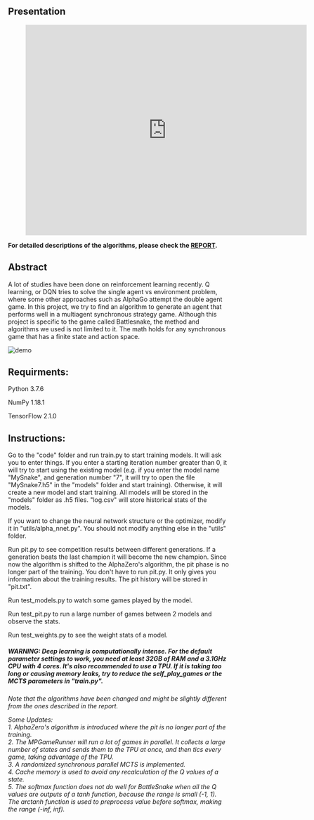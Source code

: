 ## Presentation
<figure class="video_container">
  <iframe src="https://drive.google.com/file/d/12Hr78S1oMO34BEdedrI0sOAhaIAdE3jO/preview" width="640" height="480" frameborder="0" allowfullscreen="true"></iframe>
</figure>

**For detailed descriptions of the algorithms, please check the [REPORT](https://github.com/Fool-Yang/AlphaSnake-Zero/blob/master/report.pdf).**

## Abstract
A lot of studies have been done on reinforcement learning recently. Q learning, or DQN tries to solve the single agent vs environment problem, where some other approaches such as AlphaGo attempt the double agent game. In this project, we try to find an algorithm to generate an agent that performs well in a multiagent synchronous strategy game. Although this project is specific to the game called Battlesnake, the method and algorithms we used is not limited to it. The math holds for any synchronous game that has a finite state and action space.

![demo](./demo.gif)

## Requirments:
Python 3.7.6

NumPy 1.18.1

TensorFlow 2.1.0

## Instructions:
Go to the "code" folder and run train.py to start training models. It will ask you to enter things. If you enter a starting iteration number greater than 0, it will try to start using the existing model (e.g. if you enter the model name "MySnake", and generation number "7", it will try to open the file "MySnake7.h5" in the "models" folder and start training). Otherwise, it will create a new model and start training. All models will be stored in the "models" folder as .h5 files. "log.csv" will store historical stats of the models.

If you want to change the neural network structure or the optimizer, modify it in "utils/alpha_nnet.py". You should not modify anything else in the "utils" folder.

Run pit.py to see competition results between different generations. If a generation beats the last champion it will become the new champion. Since now the algorithm is shifted to the AlphaZero's algorithm, the pit phase is no longer part of the training. You don't have to run pit.py. It only gives you information about the training results. The pit history will be stored in "pit.txt".

Run test_models.py to watch some games played by the model.

Run test_pit.py to run a large number of games between 2 models and observe the stats.

Run test_weights.py to see the weight stats of a model.

##### WARNING: Deep learning is computationally intense. For the default parameter settings to work, you need at least 32GB of RAM and a 3.1GHz CPU with 4 cores. It's also recommended to use a TPU. If it is taking too long or causing memory leaks, try to reduce the self_play_games or the MCTS parameters in "train.py".

*Note that the algorithms have been changed and might be slightly different from the ones described in the report.*

*Some Updates:*\
*1. AlphaZero's algorithm is introduced where the pit is no longer part of the training.*\
*2. The MPGameRunner will run a lot of games in parallel. It collects a large number of states and sends them to the TPU at once, and then tics every game, taking advantage of the TPU.*\
*3. A randomized synchronous parallel MCTS is implemented.*\
*4. Cache memory is used to avoid any recalculation of the Q values of a state.*\
*5. The softmax function does not do well for BattleSnake when all the Q values are outputs of a tanh function, because the range is small (-1, 1).  The arctanh function is used to preprocess value before softmax, making the range (-inf, inf).*
